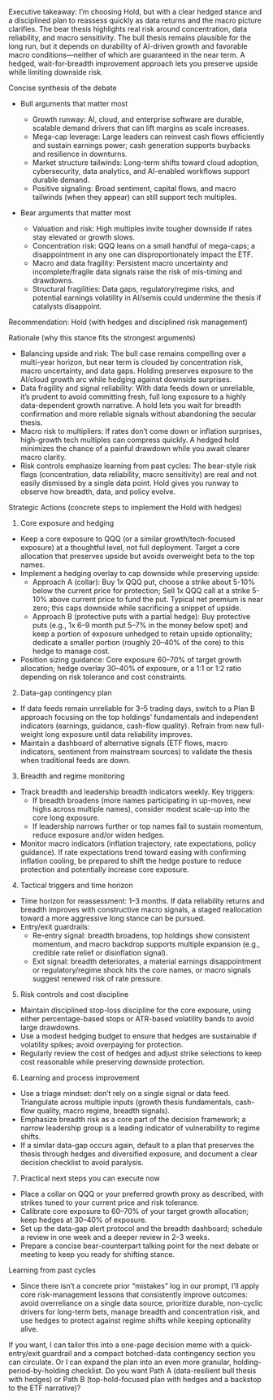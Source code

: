 Executive takeaway: I’m choosing Hold, but with a clear hedged stance and a disciplined plan to reassess quickly as data returns and the macro picture clarifies. The bear thesis highlights real risk around concentration, data reliability, and macro sensitivity. The bull thesis remains plausible for the long run, but it depends on durability of AI-driven growth and favorable macro conditions—neither of which are guaranteed in the near term. A hedged, wait-for-breadth improvement approach lets you preserve upside while limiting downside risk.

Concise synthesis of the debate
- Bull arguments that matter most
  - Growth runway: AI, cloud, and enterprise software are durable, scalable demand drivers that can lift margins as scale increases.
  - Mega-cap leverage: Large leaders can reinvest cash flows efficiently and sustain earnings power; cash generation supports buybacks and resilience in downturns.
  - Market structure tailwinds: Long-term shifts toward cloud adoption, cybersecurity, data analytics, and AI-enabled workflows support durable demand.
  - Positive signaling: Broad sentiment, capital flows, and macro tailwinds (when they appear) can still support tech multiples.

- Bear arguments that matter most
  - Valuation and risk: High multiples invite tougher downside if rates stay elevated or growth slows.
  - Concentration risk: QQQ leans on a small handful of mega-caps; a disappointment in any one can disproportionately impact the ETF.
  - Macro and data fragility: Persistent macro uncertainty and incomplete/fragile data signals raise the risk of mis-timing and drawdowns.
  - Structural fragilities: Data gaps, regulatory/regime risks, and potential earnings volatility in AI/semis could undermine the thesis if catalysts disappoint.

Recommendation: Hold (with hedges and disciplined risk management)

Rationale (why this stance fits the strongest arguments)
- Balancing upside and risk: The bull case remains compelling over a multi-year horizon, but near term is clouded by concentration risk, macro uncertainty, and data gaps. Holding preserves exposure to the AI/cloud growth arc while hedging against downside surprises.
- Data fragility and signal reliability: With data feeds down or unreliable, it’s prudent to avoid committing fresh, full long exposure to a highly data-dependent growth narrative. A hold lets you wait for breadth confirmation and more reliable signals without abandoning the secular thesis.
- Macro risk to multipliers: If rates don’t come down or inflation surprises, high-growth tech multiples can compress quickly. A hedged hold minimizes the chance of a painful drawdown while you await clearer macro clarity.
- Risk controls emphasize learning from past cycles: The bear-style risk flags (concentration, data reliability, macro sensitivity) are real and not easily dismissed by a single data point. Hold gives you runway to observe how breadth, data, and policy evolve.

Strategic Actions (concrete steps to implement the Hold with hedges)

1) Core exposure and hedging
- Keep a core exposure to QQQ (or a similar growth/tech-focused exposure) at a thoughtful level, not full deployment. Target a core allocation that preserves upside but avoids overweight beta to the top names.
- Implement a hedging overlay to cap downside while preserving upside:
  - Approach A (collar): Buy 1x QQQ put, choose a strike about 5-10% below the current price for protection; Sell 1x QQQ call at a strike 5-10% above current price to fund the put. Typical net premium is near zero; this caps downside while sacrificing a snippet of upside.
  - Approach B (protective puts with a partial hedge): Buy protective puts (e.g., 1x 6–9 month put 5–7% in the money below spot) and keep a portion of exposure unhedged to retain upside optionality; dedicate a smaller portion (roughly 20–40% of the core) to this hedge to manage cost.
- Position sizing guidance: Core exposure 60–70% of target growth allocation; hedge overlay 30–40% of exposure, or a 1:1 or 1:2 ratio depending on risk tolerance and cost constraints.

2) Data-gap contingency plan
- If data feeds remain unreliable for 3–5 trading days, switch to a Plan B approach focusing on the top holdings’ fundamentals and independent indicators (earnings, guidance, cash-flow quality). Refrain from new full-weight long exposure until data reliability improves.
- Maintain a dashboard of alternative signals (ETF flows, macro indicators, sentiment from mainstream sources) to validate the thesis when traditional feeds are down.

3) Breadth and regime monitoring
- Track breadth and leadership breadth indicators weekly. Key triggers:
  - If breadth broadens (more names participating in up-moves, new highs across multiple names), consider modest scale-up into the core long exposure.
  - If leadership narrows further or top names fail to sustain momentum, reduce exposure and/or widen hedges.
- Monitor macro indicators (inflation trajectory, rate expectations, policy guidance). If rate expectations trend toward easing with confirming inflation cooling, be prepared to shift the hedge posture to reduce protection and potentially increase core exposure.

4) Tactical triggers and time horizon
- Time horizon for reassessment: 1–3 months. If data reliability returns and breadth improves with constructive macro signals, a staged reallocation toward a more aggressive long stance can be pursued.
- Entry/exit guardrails:
  - Re-entry signal: breadth broadens, top holdings show consistent momentum, and macro backdrop supports multiple expansion (e.g., credible rate relief or disinflation signal).
  - Exit signal: breadth deteriorates, a material earnings disappointment or regulatory/regime shock hits the core names, or macro signals suggest renewed risk of rate pressure.

5) Risk controls and cost discipline
- Maintain disciplined stop-loss discipline for the core exposure, using either percentage-based stops or ATR-based volatility bands to avoid large drawdowns.
- Use a modest hedging budget to ensure that hedges are sustainable if volatility spikes; avoid overpaying for protection.
- Regularly review the cost of hedges and adjust strike selections to keep cost reasonable while preserving downside protection.

6) Learning and process improvement
- Use a triage mindset: don’t rely on a single signal or data feed. Triangulate across multiple inputs (growth thesis fundamentals, cash-flow quality, macro regime, breadth signals).
- Emphasize breadth risk as a core part of the decision framework; a narrow leadership group is a leading indicator of vulnerability to regime shifts.
- If a similar data-gap occurs again, default to a plan that preserves the thesis through hedges and diversified exposure, and document a clear decision checklist to avoid paralysis.

7) Practical next steps you can execute now
- Place a collar on QQQ or your preferred growth proxy as described, with strikes tuned to your current price and risk tolerance.
- Calibrate core exposure to 60–70% of your target growth allocation; keep hedges at 30–40% of exposure.
- Set up the data-gap alert protocol and the breadth dashboard; schedule a review in one week and a deeper review in 2–3 weeks.
- Prepare a concise bear-counterpart talking point for the next debate or meeting to keep you ready for shifting stance.

Learning from past cycles
- Since there isn’t a concrete prior “mistakes” log in our prompt, I’ll apply core risk-management lessons that consistently improve outcomes: avoid overreliance on a single data source, prioritize durable, non-cyclic drivers for long-term bets, manage breadth and concentration risk, and use hedges to protect against regime shifts while keeping optionality alive.

If you want, I can tailor this into a one-page decision memo with a quick-entry/exit guardrail and a compact botched-data contingency section you can circulate. Or I can expand the plan into an even more granular, holding-period-by-holding checklist. Do you want Path A (data-resilient bull thesis with hedges) or Path B (top-hold-focused plan with hedges and a backstop to the ETF narrative)?